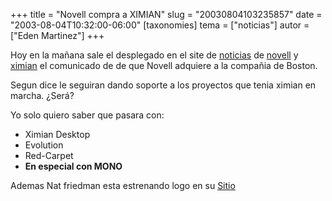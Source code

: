 +++
title = "Novell compra a XIMIAN"
slug = "20030804103235857"
date = "2003-08-04T10:32:00-06:00"
[taxonomies]
tema = ["noticias"]
autor = ["Eden Martinez"]
+++

Hoy en la mañana sale el desplegado en el site de
[noticias](http://www.novell.com/news/press/archive/2003/08/pr03051.html)
de [novell](www.novell.com) y
[ximian](http://www.ximian.com/about_us/press_center/press_releases/index.html?pr=novell)
el comunicado de de que Novell adquiere a la compañia de Boston.

Segun dice le seguiran dando soporte a los proyectos que tenia ximian en
marcha. ¿Será?

<!-- more -->
Yo solo quiero saber que pasara con:

-   Ximian Desktop
-   Evolution
-   Red-Carpet
-   **En especial con MONO**

Ademas Nat friedman esta estrenando logo en su
[Sitio](http://www.nat.org)

